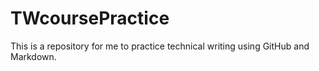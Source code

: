 # TWcoursePractice
This is a repository for me to practice technical writing using GitHub and Markdown. 
